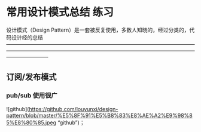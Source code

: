 常用设计模式总结 练习
================================================================================
设计模式（Design Pattern）是一套被反复使用，多数人知晓的，经过分类的，代码设计经的总结
————————————————————————————————————————————————————————————————————————————————
## 订阅/发布模式
### pub/sub 使用很广
![github](https://github.com/louyunxi/design-pattern/blob/master/%E5%8F%91%E5%B8%83%E8%AE%A2%E9%98%85%E8%80%85.jpeg “github”)；
